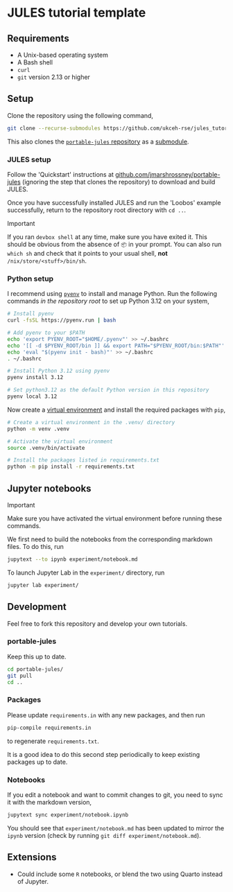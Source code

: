 # JULES tutorial template

## Requirements

- A Unix-based operating system
- A Bash shell
- `curl`
- `git` version 2.13 or higher


## Setup

Clone the repository using the following command,

```sh
git clone --recurse-submodules https://github.com/ukceh-rse/jules_tutorial_template
```

This also clones the [`portable-jules` repository](https://github.com/jmarshrossney/portable-jules) as a [submodule](https://git-scm.com/book/en/v2/Git-Tools-Submodules).

### JULES setup

Follow the 'Quickstart' instructions at [github.com/jmarshrossney/portable-jules](https://github.com/jmarshrossney/portable-jules/blob/main/README.md) (ignoring the step that clones the repository) to download and build JULES.

Once you have successfully installed JULES and run the 'Loobos' example successfully, return to the repository root directory with `cd ..`.

> [!IMPORTANT]
> If you ran `devbox shell` at any time, make sure you have exited it.
> This should be obvious from the absence of `📦` in your prompt.
> You can also run `which sh` and check that it points to your usual shell, **not** `/nix/store/<stuff>/bin/sh`.

### Python setup

I recommend using [`pyenv`](https://github.com/pyenv/pyenv) to install and manage Python.
Run the following commands _in the repository root_ to set up Python 3.12 on your system,

```sh
# Install pyenv
curl -fsSL https://pyenv.run | bash

# Add pyenv to your $PATH
echo 'export PYENV_ROOT="$HOME/.pyenv"' >> ~/.bashrc
echo '[[ -d $PYENV_ROOT/bin ]] && export PATH="$PYENV_ROOT/bin:$PATH"' >> ~/.bashrc
echo 'eval "$(pyenv init - bash)"' >> ~/.bashrc
. ~/.bashrc

# Install Python 3.12 using pyenv
pyenv install 3.12

# Set python3.12 as the default Python version in this repository
pyenv local 3.12
```

Now create a [virtual environment](https://docs.python.org/3/library/venv.html) and install the required packages with `pip`,

```sh
# Create a virtual environment in the .venv/ directory
python -m venv .venv

# Activate the virtual environment
source .venv/bin/activate

# Install the packages listed in requirements.txt
python -m pip install -r requirements.txt
```


## Jupyter notebooks

> [!IMPORTANT]
> Make sure you have activated the virtual environment before running these commands.

We first need to build the notebooks from the corresponding markdown files.
To do this, run

```sh
jupytext --to ipynb experiment/notebook.md
```

To launch Jupyter Lab in the `experiment/` directory, run

```sh
jupyter lab experiment/
```


## Development

Feel free to fork this repository and develop your own tutorials.

### portable-jules

Keep this up to date.

```sh
cd portable-jules/
git pull
cd ..
```

### Packages

Please update `requirements.in` with any new packages, and then run

```sh
pip-compile requirements.in
```

to regenerate `requirements.txt`.

It is a good idea to do this second step periodically to keep existing packages up to date.

### Notebooks

If you edit a notebook and want to commit changes to git, you need to sync it with the markdown version,

```sh
jupytext sync experiment/notebook.ipynb
```

You should see that `experiment/notebook.md` has been updated to mirror the `ipynb` version (check by running `git diff experiment/notebook.md`).


## Extensions

- Could include some `R` notebooks, or blend the two using Quarto instead of Jupyter.
